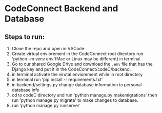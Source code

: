 # CodeConnect Backend and Database

## Steps to run:

1. Clone the repo and open in VSCode
2. Create virtual enviorement in the CodeConnect root directory run 'python -m venv env'(Mac or Linux may be different) in terminal
3. Go to our shared Google Drive and download the `.env` file that has the Django key and put it in the CodeConnect/codeC/backend.
4. in terminal activate the virutal enviorement while in root directory
5. in terminal run 'pip install -r requirements.txt'
6. in backend/settings.py change database information to personal database info
7. cd to codeC directory and run 'python manage.py makemigrations' then run 'python manage.py migrate' to make changes to database.
8. run 'python manage.py runserver'
